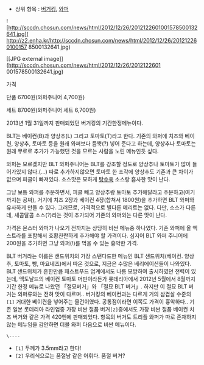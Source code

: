   * 상위 항목 : [버거킹](%EB%B2%84%EA%B1%B0%ED%82%B9.md), [와퍼](%EC%99%80%ED%8D%BC.md)  

![http://sccdn.chosun.com/news/html/2012/12/26/2012122601001578500132641.jpg](
http://z2.enha.kr/http://sccdn.chosun.com/news/html/2012/12/26/201212260100157
8500132641.jpg)

[[JPG external image]](http://sccdn.chosun.com/news/html/2012/12/26/2012122601
001578500132641.jpg)

가격

단품 6700원(와퍼주니어 4,700원)

세트 8700원(와퍼주니어 세트 6,700원)

  
2013년 1월 31일까지 판매되었던 버거킹의 기간한정메뉴이다.

BLT는 베이컨(B)과 양상추(L) 그리고 토마토(T)라고 한다. 기존의 와퍼에 치즈와 베이컨, 양상추, 토마토 등을 원래 와퍼보다
듬뿍(?) 넣어 준다고 하는데, 양상추나 토마토는 원래 무료로 추가가 가능했던 것을 모르는 사람을 노린 메뉴인듯 싶다.

와퍼는 모르겠지만 BLT 와퍼주니어는 BLT를 강조할 정도로 양상추나 토마토가 많이 들어가있지 않다.(...) 따로 추가하지않으면 토마토 한
조각에 양상추도 기존과 큰 차이가 없으며 피클이 빠져있다. 소스맛은 묘하게
[탕수육](%ED%83%95%EC%88%98%EC%9C%A1.md) 소스랑 흡사한 맛이 난다.

그냥 보통 와퍼를 주문하면서, 피클 빼고 양상추랑 토마토 추가해달라고 주문하고(여기까지는 공짜), 거기에 치즈 2장과 베이컨 4장(합쳐서
1800원)을 추가하면 BLT 와퍼와 유사하게 만들 수 있다. 그러므로, 가격적으로 별다른 메리트는 없다. 다만, 소스가 다른데, 새콤달콤
소스(?)라는 것이 추가되어 기존의 와퍼와는 다른 맛이 난다.

가격은 몬스터 와퍼가 나오기 전까지는 상당히 비싼 메뉴중 하나였다. 기존 와퍼에 올 엑스트라를 포함해서 호황찬란하게 추가해야 할 가격이다.
심지어 BLT 와퍼 주니어에 200원을 추가하면 그냥 와퍼(!)를 먹을 수 있는 흉악한 가격.

BLT 버거라는 이름은 샌드위치의 가장 스탠다드한 메뉴인 BLT 샌드위치(베이컨. 양상추, 토마토, 빵, 마요네즈)에서 따온 것으로, 지금은
수많은 베리에이션들이 나와있다.  
BLT 샌드위치가 흔한만큼 패스트푸드 업계에서도 나름 모방하여 출시하였던 전력이 있는데, 맥도날드의 베이컨 토마토 머핀이라든가 롯데리아에서
2012년 5월에서 8월까지 기간 한정 메뉴로 나왔던 「절묘버거」와 「절묘 BLT 버거」. 하지만 이 절묘 BLT 버거는 와퍼류와는 전혀
맛이 다르며.. 버거킹의 베이컨과는 다르게 거의 삼겹살 수준의`[1]` 거대한 베이컨을 넣어주는 물건이였다. 공통점이라면 이쪽도 가격이
흉악하다.. 기존 일본 롯데리아 라인업중 가장 비싼 절품 버거`[2]`중에서도 가장 비싼 절품 베이컨 치즈 버거와 같은 가격 420엔에
판매되었다. 항목의 버거도 트리플 와퍼가 따로 존재하지 않는 메뉴임을 감안하면 더블 와퍼 다음으로 비싼 메뉴이다.

`\----`

  * `[1]` 두께가 3.5mm라고 한다!
  * `[2]` 우리식으로는 품절남 같은 어휘다. 품절 버거?

